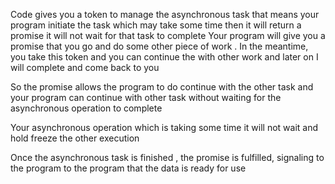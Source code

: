 Code gives you a token to manage the asynchronous task 
that means your program initiate the task which may take some time then it will return a promise it will not wait for that task to complete
Your program will give you a promise that you go and do some other piece of work . In the meantime, you take this token and you can continue the with other work and later on I will complete and come back to you

So the promise allows the program to do continue with the other task and your program can continue with other task without waiting for the asynchronous operation to complete

Your asynchronous operation which is taking some time it will not wait and hold freeze the other execution

Once the asynchronous task is finished , the promise is fulfilled, signaling to the program to the program that the data is ready for use